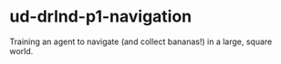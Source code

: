 # ud-drlnd-p1-navigation

Training an agent to navigate (and collect bananas!) in a large, square world.
